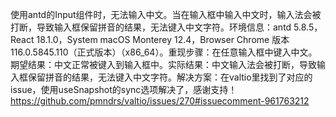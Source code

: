 使用antd的Input组件时，无法输入中文。当在输入框中输入中文时，输入法会被打断，导致输入框保留拼音的结果，无法键入中文字符。环境信息：antd 5.8.5，React 18.1.0，System macOS Monterey 12.4，Browser Chrome 版本 116.0.5845.110（正式版本）（x86_64）。重现步骤：在任意输入框中键入中文。期望结果：中文正常被键入到输入框中。实际结果：中文输入法会被打断，导致输入框保留拼音的结果，无法键入中文字符。解决方案：在valtio里找到了对应的issue，使用useSnapshot的sync选项解决了，感谢支持！https://github.com/pmndrs/valtio/issues/270#issuecomment-961763212
